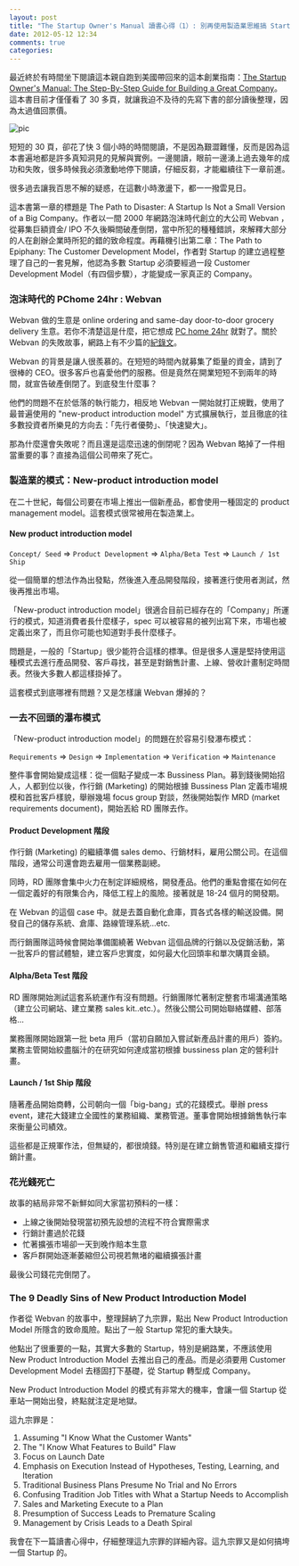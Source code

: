 ```yaml
---
layout: post
title: "The Startup Owner's Manual 讀書心得（1）: 別再使用製造業思維搞 Startup"
date: 2012-05-12 12:34
comments: true
categories: 
---
```



最近終於有時間坐下閱讀這本親自跑到美國帶回來的這本創業指南：[The Startup Owner's Manual: The Step-By-Step Guide for Building a Great Company](http://www.amazon.com/The-Startup-Owners-Manual-Step-By-Step/dp/0984999302)。這本書目前才僅僅看了 30 多頁，就讓我迫不及待的先寫下書的部分讀後整理，因為太過值回票價。

![pic](http://ecx.images-amazon.com/images/I/51t%2BbCeADNL._SL500_AA300_.jpg)

短短的 30 頁，卻花了快 3 個小時的時間閱讀，不是因為艱澀難懂，反而是因為這本書遍地都是許多真知洞見的見解與實例。一邊閱讀，眼前一邊湧上過去幾年的成功和失敗，很多時候我必須激動地停下閱讀，仔細反芻，才能繼續往下一章前進。

很多過去讓我百思不解的疑惑，在這數小時激盪下，都一一撥雲見日。

這本書第一章的標題是 The Path to Disaster: A Startup Is Not a Small Version of a Big Company。作者以一間 2000 年網路泡沫時代創立的大公司 Webvan ，從募集巨額資金/ IPO 不久後瞬間破產倒閉，當中所犯的種種錯誤，來解釋大部分的人在創辦企業時所犯的錯的致命程度。再藉機引出第二章：The Path to Epiphany: The Customer Development Model，作者對 Startup 的建立過程整理了自己的一套見解，他認為多數 Startup 必須要經過一段 Customer Development Model（有四個步驟），才能變成一家真正的 Company。


### 泡沫時代的 PChome 24hr : Webvan

Webvan 做的生意是 online ordering and same-day door-to-door grocery delivery 生意。若你不清楚這是什麼，把它想成 [PC home 24hr](http://24h.pchome.com.tw/) 就對了。關於 Webvan 的失敗故事，網路上有不少篇的[紀錄文](http://blog.caijing.com.cn/expert_article-151481-13870.shtml)。

Webvan 的背景是讓人很羨慕的。在短短的時間內就募集了鉅量的資金，請到了很棒的 CEO。很多客戶也喜愛他們的服務。但是竟然在開業短短不到兩年的時間，就宣告破產倒閉了。到底發生什麼事？

他們的問題不在於低落的執行能力，相反地 Webvan 一開始就打正規戰，使用了最普遍使用的 "new-product introduction model" 方式擴展執行，並且徹底的往多數投資者所樂見的方向去：「先行者優勢」、「快速變大」。

那為什麼還會失敗呢？而且還是這麼迅速的倒閉呢？因為 Webvan 略掉了一件相當重要的事？直接為這個公司帶來了死亡。

### 製造業的模式：New-product introduction model

在二十世紀，每個公司要在市場上推出一個新產品，都會使用一種固定的 product management model。這套模式很常被用在製造業上。

#### New product introduction model

`Concept/ Seed` => `Product Development` => `Alpha/Beta Test` => `Launch / 1st Ship`

從一個簡單的想法作為出發點，然後進入產品開發階段，接著進行使用者測試，然後再推出市場。

「New-product introduction model」很適合目前已經存在的「Company」所運行的模式，知道消費者長什麼樣子，spec 可以被容易的被列出寫下來，市場也被定義出來了，而且你可能也知道對手長什麼樣子。

問題是，一般的「Startup」很少能符合這樣的標準。但是很多人還是堅持使用這種模式去進行產品開發、客戶尋找，甚至是對銷售計畫、上線、營收計畫制定時間表。然後大多數人都這樣掛掉了。

這套模式到底哪裡有問題？又是怎樣讓 Webvan 爆掉的？

### 一去不回頭的瀑布模式

「New-product introduction model」的問題在於容易引發瀑布模式：

`Requirements` => `Design` => `Implementation` => `Verification` => `Maintenance`

整件事會開始變成這樣：從一個點子變成一本 Bussiness Plan。募到錢後開始招人，人都到位以後，作行銷 (Marketing) 的開始根據 Bussiness Plan 定義市場規模和首批客戶樣貌，舉辦幾場 focus group 對談，然後開始製作 MRD (market requirements document)，開始丟給 RD 團隊去作。

#### Product Development 階段

作行銷 (Marketing) 的繼續準備 sales demo、行銷材料，雇用公關公司。在這個階段，通常公司還會跑去雇用一個業務副總。

同時，RD 團隊會集中火力在制定詳細規格，開發產品。他們的重點會擺在如何在一個定義好的有限集合內，降低工程上的風險。接著就是 18-24 個月的開發期。

在 Webvan 的這個 case 中。就是去蓋自動化倉庫，買各式各樣的輸送設備。開發自己的儲存系統、倉庫、路線管理系統…etc.

而行銷團隊這時候會開始準備圍繞著 Webvan 這個品牌的行銷以及促銷活動，第一批客戶的嘗試體驗，建立客戶忠實度，如何最大化回頭率和單次購買金額。

#### Alpha/Beta Test 階段

RD 團隊開始測試這套系統運作有沒有問題。行銷團隊忙著制定整套市場溝通策略（建立公司網站、建立業務 sales kit..etc.）。然後公關公司開始聯絡媒體、部落格…

業務團隊開始跟第一批 beta 用戶（當初自願加入嘗試新產品計畫的用戶）簽約。業務主管開始絞盡腦汁的在研究如何達成當初根據 bussiness plan 定的營利計畫。

#### Launch / 1st Ship 階段

隨著產品開始商轉，公司朝向一個「big-bang」式的花錢模式。舉辦 press event，建花大錢建立全國性的業務組織、業務管道。董事會開始根據銷售執行率來衡量公司績效。

這些都是正規軍作法，但無疑的，都很燒錢。特別是在建立銷售管道和繼續支撐行銷計畫。

### 花光錢死亡

故事的結局非常不新鮮如同大家當初預料的一樣：

* 上線之後開始發現當初預先設想的流程不符合實際需求
* 行銷計畫過於花錢
* 忙著擴張市場卻一天到晚作賠本生意
* 客戶群開始逐漸萎縮但公司視若無堵的繼續擴張計畫

最後公司錢花完倒閉了。

### The 9 Deadly Sins of New Product Introduction Model

作者從 Webvan 的故事中，整理歸納了九宗罪，點出 New Product Introduction Model 所隱含的致命風險。點出了一般 Startup 常犯的重大缺失。

他點出了很重要的一點，其實大多數的 Startup，特別是網路業，不應該使用  New Product Introduction Model 去推出自己的產品。而是必須要用 Customer Development Model 去穩固打下基礎，從 Startup 轉型成 Company。

New Product Introduction Model 的模式有非常大的機率，會讓一個 Startup 從車站一開始出發，終點就注定是地獄。

這九宗罪是：

1. Assuming "I Know What the Customer Wants"
2. The "I Know What Features to Build" Flaw
3. Focus on Launch Date
4. Emphasis on Execution Instead of Hypotheses, Testing, Learning, and Iteration
5. Traditional Business Plans Presume No Trial and No Errors
6. Confusing Tradition Job Titles with What a Startup Needs to Accomplish
7. Sales and Marketing Execute to a Plan
8. Presumption of Success Leads to Premature Scaling
9. Management by Crisis Leads to a Death Spiral


我會在下一篇讀書心得中，仔細整理這九宗罪的詳細內容。這九宗罪又是如何搞垮一個 Startup 的。


